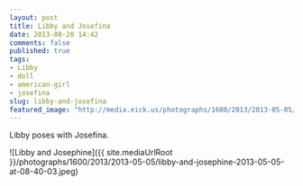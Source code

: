 ```yaml
---
layout: post
title: Libby and Josefina
date: 2013-08-20 14:42
comments: false
published: true
tags:
- Libby
- doll
- american-girl
- josefina
slug: libby-and-josefina
featured_image: "http://media.eick.us/photographs/1600/2013/2013-05-05/libby-and-josephine-2013-05-05-at-08-40-03.jpeg"
---
```

Libby poses with Josefina.

![Libby and Josephine]({{ site.mediaUrlRoot }}/photographs/1600/2013/2013-05-05/libby-and-josephine-2013-05-05-at-08-40-03.jpeg)
